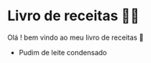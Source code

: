 # Livro de receitas :man_cook:

Olá ! bem vindo ao meu livro de receitas :wave:

- Pudim de leite condensado
